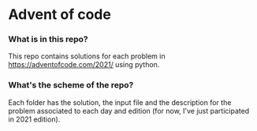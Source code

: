 # Advent of code

### What is in this repo?
This repo contains solutions for each problem in https://adventofcode.com/2021/ using python. 

### What's the scheme of the repo?
Each folder has the solution, the input file and the description for the problem associated to each day and edition (for now, I've just participated in 2021 edition).
